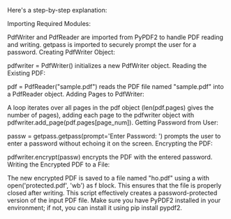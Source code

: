 Here's a step-by-step explanation:

Importing Required Modules:

PdfWriter and PdfReader are imported from PyPDF2 to handle PDF reading and writing.
getpass is imported to securely prompt the user for a password.
Creating PdfWriter Object:

pdfwriter = PdfWriter() initializes a new PdfWriter object.
Reading the Existing PDF:

pdf = PdfReader("sample.pdf") reads the PDF file named "sample.pdf" into a PdfReader object.
Adding Pages to PdfWriter:

A loop iterates over all pages in the pdf object (len(pdf.pages) gives the number of pages), adding each page to the pdfwriter object with pdfwriter.add_page(pdf.pages[page_num]).
Getting Password from User:

passw = getpass.getpass(prompt='Enter Password: ') prompts the user to enter a password without echoing it on the screen.
Encrypting the PDF:

pdfwriter.encrypt(passw) encrypts the PDF with the entered password.
Writing the Encrypted PDF to a File:

The new encrypted PDF is saved to a file named "ho.pdf" using a with open('protected.pdf', 'wb') as f block. This ensures that the file is properly closed after writing.
This script effectively creates a password-protected version of the input PDF file. Make sure you have PyPDF2 installed in your environment; if not, you can install it using pip install pypdf2.